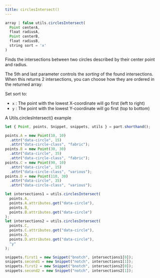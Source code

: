 ```yaml
---
title: circlesIntersect()
---
```


```js
array | false utils.circlesIntersect(
  Point centerA, 
  float radiusA, 
  Point centerB, 
  float radiusB, 
  string sort = 'x'
)
```

Finds the intersections between two circles described by their center point and radius.

The 5th and last parameter controls the _sorting_ of the found intersections.
When this returns 2 intersections, you can choose how they are ordered in the returned array:

Set sort to:

- `x` : The point with the lowest X-coordinate will go first (left to right)
- `y` : The point with the lowest Y-coordinate will go first (top to bottom)

<Example part="utils_circlesintersect">
A Utils.circlesIntersect() example
</Example>

```js
let { Point, points, Snippet, snippets, utils } = part.shorthand();

points.A = new Point(10, 10)
  .attr("data-circle", 15)
  .attr("data-circle-class", "fabric");
points.B = new Point(30, 30)
  .attr("data-circle", 35)
  .attr("data-circle-class", "fabric");
points.C = new Point(90, 10)
  .attr("data-circle", 15)
  .attr("data-circle-class", "various");
points.D = new Point(110, 30)
  .attr("data-circle", 35)
  .attr("data-circle-class", "various");

let intersections1 = utils.circlesIntersect(
  points.A,
  points.A.attributes.get("data-circle"),
  points.B,
  points.B.attributes.get("data-circle")
);
let intersections2 = utils.circlesIntersect(
  points.C,
  points.C.attributes.get("data-circle"),
  points.D,
  points.D.attributes.get("data-circle"),
  "y"
);

snippets.first1 = new Snippet("bnotch", intersections1[0]);
snippets.second1 = new Snippet("notch", intersections1[1]);
snippets.first2 = new Snippet("bnotch", intersections2[0]);
snippets.second2 = new Snippet("notch", intersections2[1]);
```
